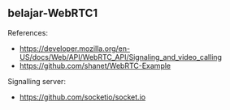## belajar-WebRTC1

References:

* https://developer.mozilla.org/en-US/docs/Web/API/WebRTC_API/Signaling_and_video_calling
* https://github.com/shanet/WebRTC-Example

Signalling server:

* https://github.com/socketio/socket.io
